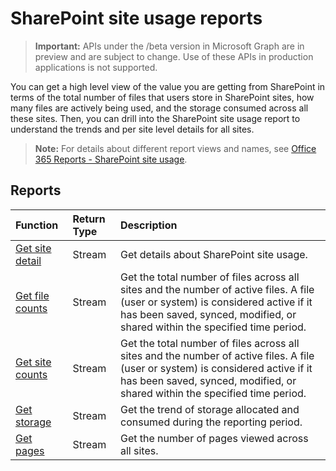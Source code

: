# SharePoint site usage reports

> **Important:** APIs under the /beta version in Microsoft Graph are in preview and are subject to change. Use of these APIs in production applications is not supported.

You can get a high level view of the value you are getting from SharePoint in terms of the total number of files that users store in SharePoint sites, how many files are actively being used, and the storage consumed across all these sites. Then, you can drill into the SharePoint site usage report to understand the trends and per site level details for all sites.

> **Note:** For details about different report views and names, see [Office 365 Reports - SharePoint site usage](https://support.office.com/client/SharePoint-site-usage-4ecfb843-e5d5-464d-8bf6-7ed512a9b213).

## Reports

| Function                                 | Return Type | Description                              |
| :--------------------------------------- | :---------- | :--------------------------------------- |
| [Get site detail](../api/reportroot_getsharepointsiteusagedetail.md) | Stream      | Get details about SharePoint site usage. |
| [Get file counts](../api/reportroot_getsharepointsiteusagefilecounts.md) | Stream      | Get the total number of files across all sites and the number of active files. A file (user or system) is considered active if it has been saved, synced, modified, or shared within the specified time period. |
| [Get site counts](../api/reportroot_getsharepointsiteusagesitecounts.md) | Stream      | Get the total number of files across all sites and the number of active files. A file (user or system) is considered active if it has been saved, synced, modified, or shared within the specified time period. |
| [Get storage](../api/reportroot_getsharepointsiteusagestorage.md) | Stream      | Get the trend of storage allocated and consumed during the reporting period. |
| [Get pages](../api/reportroot_getsharepointsiteusagepages.md) | Stream      | Get the number of pages viewed across all sites. |
